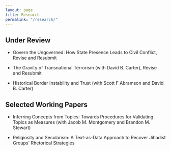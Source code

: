 ```yaml
---
layout: page
title: Research
permalink: "/research/"
---
```


<!-- +## Invited to Revise and Resubmit or Under Review+ -->
## Under Review
* Govern the Ungoverned: How State Presence Leads to Civil Conflict, Revise and Resubmit

* The Gravity of Transnational Terrorism (with David B. Carter), Revise and Resubmit

* Historical Border Instability and Trust (with Scott F Abramson and David B. Carter)

## Selected Working Papers
* Inferring Concepts from Topics: Towards Procedures for Validating Topics as Measures (with Jacob M. Montgomery and Brandon M. Stewart)

* Religiosity and Secularism: A Text-as-Data Approach to Recover Jihadist Groups' Rhetorical Strategies

